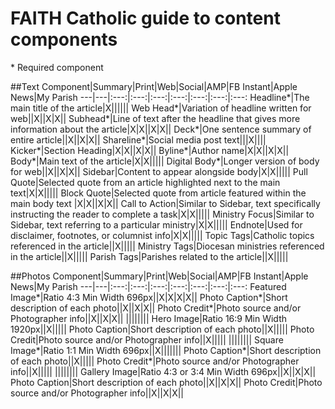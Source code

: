 # FAITH Catholic guide to content components
\* Required component

##Text
Component|Summary|Print|Web|Social|AMP|FB Instant|Apple News|My Parish
---|---|:---:|:---:|:---:|:---:|:---:|:---:|:---:
Headline\*|The main title of the article|X||||||
Web Head\*|Variation of headline written for web||X||X|X||
Subhead\*|Line of text after the headline that gives more information about the article|X|X||X|X||
Deck\*|One sentence summary of entire article||X||X|X||
Shareline\*|Social media post text|||X||||
Kicker\*|Section Heading|X|X||X|X||
Byline\*|Author name|X|X||X|X||
Body\*|Main text of the article|X|X|||||
Digital Body\*|Longer version of body for web||X||X|X||
Sidebar|Content to appear alongside body|X|X|||||
Pull Quote|Selected quote from an article highlighted next to the main text|X|X|||||
Block Quote|Selected quote from article featured within the main body text |X|X||X|X||
Call to Action|Similar to Sidebar, text specifically instructing the reader to complete a task|X|X|||||
Ministry Focus|Similar to Sidebar, text referring to a particular ministry|X|X|||||
Endnote|Used for disclaimer, footnotes, or columnist info|X|X|||||
Topic Tags|Catholic topics referenced in the article||X|||||
Ministry Tags|Diocesan ministries referenced in the article||X|||||
Parish Tags|Parishes related to the article||X|||||

##Photos
Component|Summary|Print|Web|Social|AMP|FB Instant|Apple News|My Parish
---|---|:---:|:---:|:---:|:---:|:---:|:---:|:---:
Featured Image\*|Ratio 4:3 Min Width 696px||X|X|X|X||
Photo Caption\*|Short description of each photo||X||X|X||
Photo Credit\*|Photo source and/or Photographer info||X||X|X||
||||||||
Hero Image|Ratio 16:9 Min Width 1920px||X|||||
Photo Caption|Short description of each photo||X|||||
Photo Credit|Photo source and/or Photographer info||X|||||
||||||||
Square Image\*|Ratio 1:1 Min Width 696px||X|||||||
Photo Caption\*|Short description of each photo||X|||||
Photo Credit\*|Photo source and/or Photographer info||X|||||
||||||||
Gallery Image|Ratio 4:3 or 3:4 Min Width 696px||X||X|X||
Photo Caption|Short description of each photo||X||X|X||
Photo Credit|Photo source and/or Photographer info||X||X|X||

